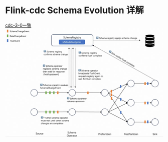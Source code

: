 # Flink-cdc Schema Evolution 详解
[cdc-3-0一瞥](https://medium.com/@ipolyzos_/a-glimpse-into-flink-cdc-3-0-a985fb5895a5)
![](https://raw.githubusercontent.com/freelw/linux_learn_diary/refs/heads/master/flink-cdc-learn/img/1.webp)
